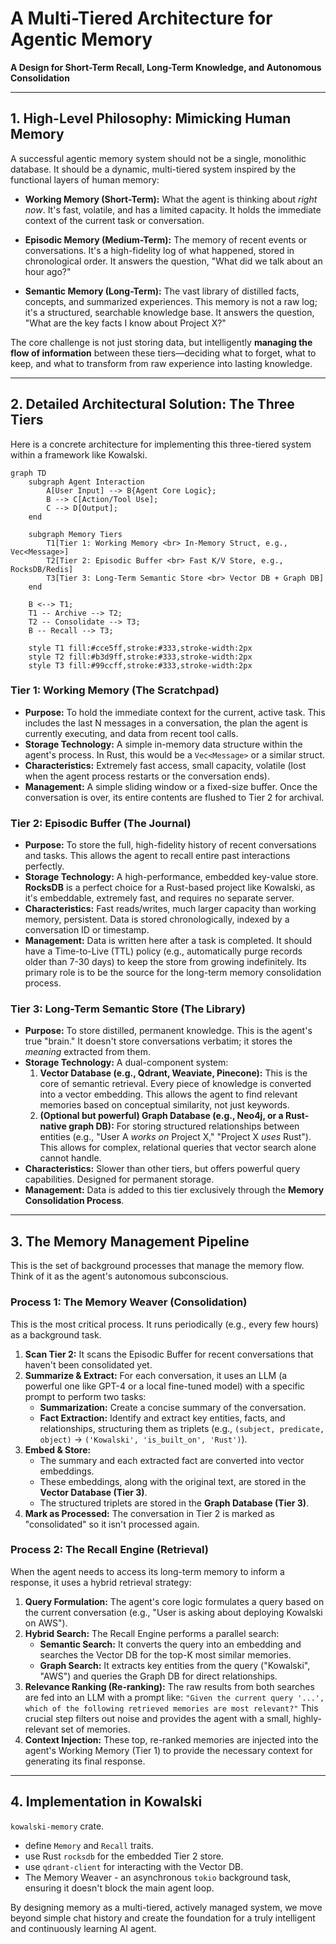 # A Multi-Tiered Architecture for Agentic Memory

**A Design for Short-Term Recall, Long-Term Knowledge, and Autonomous Consolidation**

---

## 1. High-Level Philosophy: Mimicking Human Memory

A successful agentic memory system should not be a single, monolithic database. It should be a dynamic, multi-tiered system inspired by the functional layers of human memory:

*   **Working Memory (Short-Term):** What the agent is thinking about *right now*. It's fast, volatile, and has a limited capacity. It holds the immediate context of the current task or conversation.

*   **Episodic Memory (Medium-Term):** The memory of recent events or conversations. It's a high-fidelity log of what happened, stored in chronological order. It answers the question, "What did we talk about an hour ago?"

*   **Semantic Memory (Long-Term):** The vast library of distilled facts, concepts, and summarized experiences. This memory is not a raw log; it's a structured, searchable knowledge base. It answers the question, "What are the key facts I know about Project X?"

The core challenge is not just storing data, but intelligently **managing the flow of information** between these tiers—deciding what to forget, what to keep, and what to transform from raw experience into lasting knowledge.

---

## 2. Detailed Architectural Solution: The Three Tiers

Here is a concrete architecture for implementing this three-tiered system within a framework like Kowalski.

```mermaid
graph TD
    subgraph Agent Interaction
        A[User Input] --> B{Agent Core Logic};
        B --> C[Action/Tool Use];
        C --> D[Output];
    end

    subgraph Memory Tiers
        T1[Tier 1: Working Memory <br> In-Memory Struct, e.g., Vec<Message>]
        T2[Tier 2: Episodic Buffer <br> Fast K/V Store, e.g., RocksDB/Redis]
        T3[Tier 3: Long-Term Semantic Store <br> Vector DB + Graph DB]
    end

    B <--> T1;
    T1 -- Archive --> T2;
    T2 -- Consolidate --> T3;
    B -- Recall --> T3;

    style T1 fill:#cce5ff,stroke:#333,stroke-width:2px
    style T2 fill:#b3d9ff,stroke:#333,stroke-width:2px
    style T3 fill:#99ccff,stroke:#333,stroke-width:2px
```

### Tier 1: Working Memory (The Scratchpad)
*   **Purpose:** To hold the immediate context for the current, active task. This includes the last N messages in a conversation, the plan the agent is currently executing, and data from recent tool calls.
*   **Storage Technology:** A simple in-memory data structure within the agent's process. In Rust, this would be a `Vec<Message>` or a similar struct.
*   **Characteristics:** Extremely fast access, small capacity, volatile (lost when the agent process restarts or the conversation ends).
*   **Management:** A simple sliding window or a fixed-size buffer. Once the conversation is over, its entire contents are flushed to Tier 2 for archival.

### Tier 2: Episodic Buffer (The Journal)
*   **Purpose:** To store the full, high-fidelity history of recent conversations and tasks. This allows the agent to recall entire past interactions perfectly.
*   **Storage Technology:** A high-performance, embedded key-value store. **RocksDB** is a perfect choice for a Rust-based project like Kowalski, as it's embeddable, extremely fast, and requires no separate server.
*   **Characteristics:** Fast reads/writes, much larger capacity than working memory, persistent. Data is stored chronologically, indexed by a conversation ID or timestamp.
*   **Management:** Data is written here after a task is completed. It should have a Time-to-Live (TTL) policy (e.g., automatically purge records older than 7-30 days) to keep the store from growing indefinitely. Its primary role is to be the source for the long-term memory consolidation process.

### Tier 3: Long-Term Semantic Store (The Library)
*   **Purpose:** To store distilled, permanent knowledge. This is the agent's true "brain." It doesn't store conversations verbatim; it stores the *meaning* extracted from them.
*   **Storage Technology:** A dual-component system:
    1.  **Vector Database (e.g., Qdrant, Weaviate, Pinecone):** This is the core of semantic retrieval. Every piece of knowledge is converted into a vector embedding. This allows the agent to find relevant memories based on conceptual similarity, not just keywords.
    2.  **(Optional but powerful) Graph Database (e.g., Neo4j, or a Rust-native graph DB):** For storing structured relationships between entities (e.g., "User A *works on* Project X," "Project X *uses* Rust"). This allows for complex, relational queries that vector search alone cannot handle.
*   **Characteristics:** Slower than other tiers, but offers powerful query capabilities. Designed for permanent storage.
*   **Management:** Data is added to this tier exclusively through the **Memory Consolidation Process**.

---

## 3. The Memory Management Pipeline

This is the set of background processes that manage the memory flow. Think of it as the agent's autonomous subconscious.

### Process 1: The Memory Weaver (Consolidation)
This is the most critical process. It runs periodically (e.g., every few hours) as a background task.

1.  **Scan Tier 2:** It scans the Episodic Buffer for recent conversations that haven't been consolidated yet.
2.  **Summarize & Extract:** For each conversation, it uses an LLM (a powerful one like GPT-4 or a local fine-tuned model) with a specific prompt to perform two tasks:
    *   **Summarization:** Create a concise summary of the conversation.
    *   **Fact Extraction:** Identify and extract key entities, facts, and relationships, structuring them as triplets (e.g., `(subject, predicate, object)` -> `('Kowalski', 'is_built_on', 'Rust')`).
3.  **Embed & Store:**
    *   The summary and each extracted fact are converted into vector embeddings.
    *   These embeddings, along with the original text, are stored in the **Vector Database (Tier 3)**.
    *   The structured triplets are stored in the **Graph Database (Tier 3)**.
4.  **Mark as Processed:** The conversation in Tier 2 is marked as "consolidated" so it isn't processed again.

### Process 2: The Recall Engine (Retrieval)
When the agent needs to access its long-term memory to inform a response, it uses a hybrid retrieval strategy:

1.  **Query Formulation:** The agent's core logic formulates a query based on the current conversation (e.g., "User is asking about deploying Kowalski on AWS").
2.  **Hybrid Search:** The Recall Engine performs a parallel search:
    *   **Semantic Search:** It converts the query into an embedding and searches the Vector DB for the top-K most similar memories.
    *   **Graph Search:** It extracts key entities from the query ("Kowalski", "AWS") and queries the Graph DB for direct relationships.
3.  **Relevance Ranking (Re-ranking):** The raw results from both searches are fed into an LLM with a prompt like: `"Given the current query '...', which of the following retrieved memories are most relevant?"` This crucial step filters out noise and provides the agent with a small, highly-relevant set of memories.
4.  **Context Injection:** These top, re-ranked memories are injected into the agent's Working Memory (Tier 1) to provide the necessary context for generating its final response.

---

## 4. Implementation in Kowalski

`kowalski-memory` crate.

*   define `Memory` and `Recall` traits.
*   use Rust `rocksdb` for the embedded Tier 2 store.
*   use `qdrant-client` for interacting with the Vector DB.
*   The Memory Weaver - an asynchronous `tokio` background task, ensuring it doesn't block the main agent loop.

By designing memory as a multi-tiered, actively managed system, we move beyond simple chat history and create the foundation for a truly intelligent and continuously learning AI agent.
